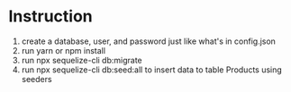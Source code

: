 # Instruction

1. create a database, user, and password just like what's in config.json
2. run yarn or npm install
3. run npx sequelize-cli db:migrate
4. run npx sequelize-cli db:seed:all to insert data to table Products using seeders
